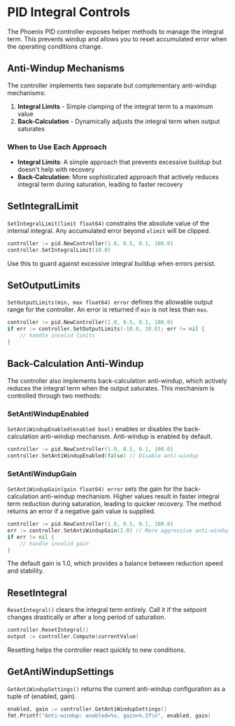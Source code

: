 # PID Integral Controls

The Phoenix PID controller exposes helper methods to manage the integral term.
This prevents windup and allows you to reset accumulated error when the
operating conditions change.

## Anti-Windup Mechanisms

The controller implements two separate but complementary anti-windup mechanisms:

1. **Integral Limits** - Simple clamping of the integral term to a maximum value
2. **Back-Calculation** - Dynamically adjusts the integral term when output saturates

### When to Use Each Approach

- **Integral Limits**: A simple approach that prevents excessive buildup but doesn't help with recovery
- **Back-Calculation**: More sophisticated approach that actively reduces integral term during saturation, leading to faster recovery

## SetIntegralLimit

`SetIntegralLimit(limit float64)` constrains the absolute value of the
internal integral. Any accumulated error beyond `±limit` will be clipped.

```go
controller := pid.NewController(1.0, 0.5, 0.1, 100.0)
controller.SetIntegralLimit(10.0)
```

Use this to guard against excessive integral buildup when errors persist.

## SetOutputLimits

`SetOutputLimits(min, max float64) error` defines the allowable output range for the controller.
An error is returned if `min` is not less than `max`.

```go
controller := pid.NewController(1.0, 0.5, 0.1, 100.0)
if err := controller.SetOutputLimits(-10.0, 10.0); err != nil {
    // handle invalid limits
}
```


## Back-Calculation Anti-Windup

The controller also implements back-calculation anti-windup, which actively reduces the
integral term when the output saturates. This mechanism is controlled through two methods:

### SetAntiWindupEnabled

`SetAntiWindupEnabled(enabled bool)` enables or disables the back-calculation anti-windup mechanism.
Anti-windup is enabled by default.

```go
controller := pid.NewController(1.0, 0.5, 0.1, 100.0)
controller.SetAntiWindupEnabled(false) // Disable anti-windup
```

### SetAntiWindupGain

`SetAntiWindupGain(gain float64) error` sets the gain for the back-calculation anti-windup mechanism.
Higher values result in faster integral term reduction during saturation, leading to quicker recovery.
The method returns an error if a negative gain value is supplied.

```go
controller := pid.NewController(1.0, 0.5, 0.1, 100.0)
err := controller.SetAntiWindupGain(2.0) // More aggressive anti-windup
if err != nil {
    // handle invalid gain
}
```

The default gain is 1.0, which provides a balance between reduction speed and stability.

## ResetIntegral

`ResetIntegral()` clears the integral term entirely. Call it if the setpoint
changes drastically or after a long period of saturation.

```go
controller.ResetIntegral()
output := controller.Compute(currentValue)
```

Resetting helps the controller react quickly to new conditions.

## GetAntiWindupSettings

`GetAntiWindupSettings()` returns the current anti-windup configuration as a tuple of (enabled, gain).

```go
enabled, gain := controller.GetAntiWindupSettings()
fmt.Printf("Anti-windup: enabled=%v, gain=%.2f\n", enabled, gain)
```


